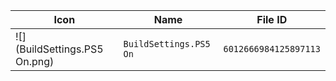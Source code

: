 | Icon | Name | File ID |
| ---  | ---  | ---     |
| ![](BuildSettings.PS5 On.png) | `BuildSettings.PS5 On` | `6012666984125897113` |
